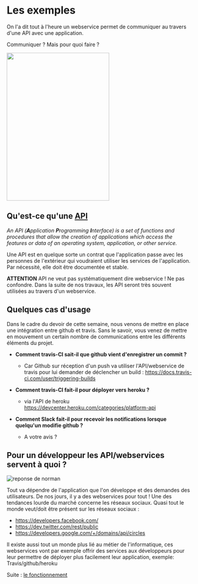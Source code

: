 # Les exemples

On l'a dit tout à l'heure un webservice permet de communiquer au travers d'une API avec une application.

Communiquer ? Mais pour quoi faire ?

<img src="http://bernard.tribollet.pagesperso-orange.fr/SiteRegionR-A/Rubriques/EssaiErreurShadok/PasdePb.jpg" border="0" height="400" width="278">

## Qu'est-ce qu'une [API](https://en.wikipedia.org/wiki/Application_programming_interface)

*An API (**A**pplication **P**rogramming **I**nterface) is  a set of functions and procedures that allow the creation of applications which access the features or data of an operating system, application, or other service.*

Une API est en quelque sorte un contrat que l'application passe avec les personnes de l'extérieur qui voudraient utiliser les services de l'application. Par nécessité, elle doit être documentée et stable.

**ATTENTION** API ne veut pas systématiquement dire webservice ! Ne pas confondre. Dans la suite de nos travaux, les API seront très souvent utilisées au travers d'un webservice.

## Quelques cas d'usage
Dans le cadre du devoir de cette semaine, nous venons de mettre en place une intégration entre github et travis. Sans le savoir, vous venez de mettre en mouvement un certain nombre de communications entre les différents éléments du projet.

* **Comment travis-CI sait-il que github vient d'enregistrer un commit ?**
    * Car Github sur réception d'un push va utiliser l'API/webservice de travis pour lui demander de déclencher un build : https://docs.travis-ci.com/user/triggering-builds

* **Comment travis-CI fait-il pour déployer vers heroku ?**
    * via l'API de heroku https://devcenter.heroku.com/categories/platform-api

* **Comment Slack fait-il pour recevoir les notifications lorsque quelqu'un modifie github ?**
    * A votre avis ?

## Pour un développeur les API/webservices servent à quoi ?
![reponse de norman](http://www.etaletaculture.fr/wp-content/uploads/2015/12/une-reponse-de-normands.jpg)

Tout va dépendre de l'application que l'on développe et des demandes des utilisateurs. De nos jours, il y a des webservices pour tout !
Une des tendances lourde du marché concerne les réseaux sociaux. Quasi tout le monde veut/doit être présent sur les réseaux sociaux :
* https://developers.facebook.com/
* https://dev.twitter.com/rest/public
* https://developers.google.com/+/domains/api/circles

Il existe aussi tout un monde plus lié au métier de l'informatique, ces webservices vont par exemple offrir des services aux développeurs pour leur permettre de déployer plus facilement leur application, exemple: Travis/github/heroku

Suite : [le fonctionnement](./03-fonctionnement.md)